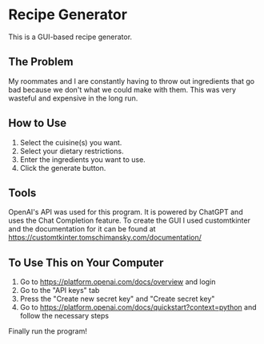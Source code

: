 # Recipe Generator
This is a GUI-based recipe generator.

## The Problem
My roommates and I are constantly having to throw out ingredients that go bad because we don't what we could make with them. This was very wasteful and expensive in the long run.

## How to Use
1) Select the cuisine(s) you want.
2) Select your dietary restrictions.
3) Enter the ingredients you want to use.
4) Click the generate button. 

## Tools
OpenAI's API was used for this program. It is powered by ChatGPT and uses the Chat Completion feature. To create the GUI I used customtkinter and the documentation for it can be found at https://customtkinter.tomschimansky.com/documentation/

## To Use This on Your Computer
1) Go to https://platform.openai.com/docs/overview and login
2) Go to the "API keys" tab
3) Press the "Create new secret key" and "Create secret key"
4) Go to https://platform.openai.com/docs/quickstart?context=python and follow the necessary steps

Finally run the program!